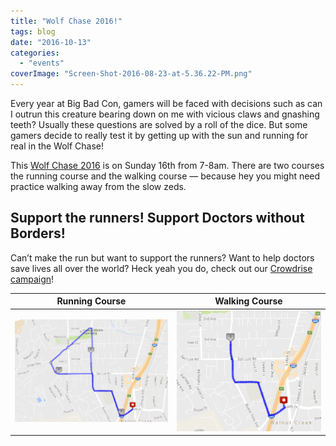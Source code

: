 ```yaml
---
title: "Wolf Chase 2016!"
tags: blog
date: "2016-10-13"
categories: 
  - "events"
coverImage: "Screen-Shot-2016-08-23-at-5.36.22-PM.png"
---
```


Every year at Big Bad Con, gamers will be faced with decisions such as can I outrun this creature bearing down on me with vicious claws and gnashing teeth? Usually these questions are solved by a roll of the dice. But some gamers decide to really test it by getting up with the sun and running for real in the Wolf Chase!

This [Wolf Chase 2016](http://www.bigbadcon.com/events/wolf-chase-2016/) is on Sunday 16th from 7-8am. There are two courses the running course and the walking course — because hey you might need practice walking away from the slow zeds.

## Support the runners! Support Doctors without Borders!

Can’t make the run but want to support the runners? Want to help doctors save lives all over the world? Heck yeah you do, check out our [Crowdrise campaign](https://www.crowdrise.com/wolf-run-2016)!

| Running Course | Walking Course |
| --- | --- |
| ![Screen Shot 2016-08-23 at 5.36.22 PM](images/Screen-Shot-2016-08-23-at-5.36.22-PM-1024x687.png) | ![Screen Shot 2016-08-25 at 3.28.36 PM](images/Screen-Shot-2016-08-25-at-3.28.36-PM.png) |
